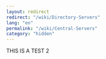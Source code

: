 ```yaml
---
layout: redirect
redirect: "/wiki/Directory-Servers"
lang: "en"
permalink: "/wiki/Central-Servers"
category: "hidden"
---
```

THIS IS A TEST 2
